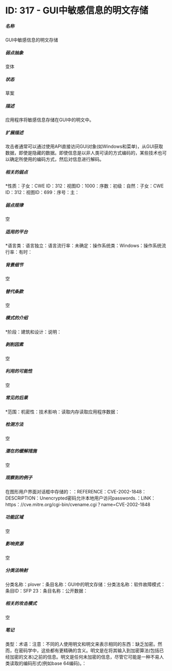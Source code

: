 # ID: 317 - GUI中敏感信息的明文存储
<h5>名称</h5>GUI中敏感信息的明文存储
<h5>弱点抽象</h5>变体
<h5>状态</h5>草案
<h5>描述</h5>应用程序将敏感信息存储在GUI中的明文中。
<h5>扩展描述</h5>攻击者通常可以通过使用API直接访问GUI对象(如Windows和菜单)，从GUI获取数据，即使是隐藏的数据。即使信息是以非人类可读的方式编码的，某些技术也可以确定所使用的编码方式，然后对信息进行解码。
<h5>相关的弱点</h5>*性质：子女：CWE ID：312：视图ID：1000：序数：初级：自然：子女：CWE ID：312：视图ID：699：序号：主：
<h5>弱点规律</h5>空
<h5>适用的平台</h5>*语言类：语言独立：语言流行率：未确定：操作系统类：Windows：操作系统流行率：有时：
<h5>背景细节</h5>空
<h5>替代条款</h5>空
<h5>模式的介绍</h5>*阶段：建筑和设计：说明：
<h5>剥削因素</h5>空
<h5>利用的可能性</h5>空
<h5>常见的后果</h5>*范围：机密性：技术影响：读取内存读取应用程序数据：
<h5>检测方法</h5>空
<h5>潜在的缓解措施</h5>空
<h5>观察到的例子</h5>在图形用户界面对话框中存储的：：REFERENCE：CVE-2002-1848：DESCRIPTION：Unencrypted密码允许本地用户访问passwords.：LINK：https：//cve.mitre.org/cgi-bin/cvename.cgi？name=CVE-2002-1848
<h5>功能区域</h5>空
<h5>影响资源</h5>空
<h5>分类法映射</h5>分类名称：plover：条目名称：GUI中的明文存储：分类法名称：软件故障模式：条目ID：SFP 23：条目名称：公开数据：
<h5>相关的攻击模式</h5>空
<h5>笔记</h5>类型：术语：注意：不同的人使用明文和明文来表示相同的东西：缺乏加密。然而，在密码学中，这些都有更精确的含义。明文是在将其输入到加密算法(包括已经加密的文本)之前的信息。明文是任何未加密的信息，尽管它可能是一种不易人类读取的编码形式(例如base 64编码)。：

